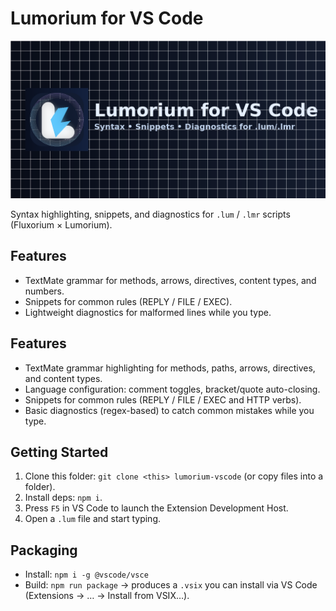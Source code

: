# Lumorium for VS Code

![Hero](images/marketplace-hero.png)

Syntax highlighting, snippets, and diagnostics for `.lum` / `.lmr` scripts (Fluxorium × Lumorium).

## Features
- TextMate grammar for methods, arrows, directives, content types, and numbers.
- Snippets for common rules (REPLY / FILE / EXEC).
- Lightweight diagnostics for malformed lines while you type.


## Features
- TextMate grammar highlighting for methods, paths, arrows, directives, and content types.
- Language configuration: comment toggles, bracket/quote auto-closing.
- Snippets for common rules (REPLY / FILE / EXEC and HTTP verbs).
- Basic diagnostics (regex-based) to catch common mistakes while you type.


## Getting Started
1. Clone this folder: `git clone <this> lumorium-vscode` (or copy files into a folder).
2. Install deps: `npm i`.
3. Press `F5` in VS Code to launch the Extension Development Host.
4. Open a `.lum` file and start typing.


## Packaging
- Install: `npm i -g @vscode/vsce`
- Build: `npm run package` → produces a `.vsix` you can install via VS Code (Extensions → … → Install from VSIX…).